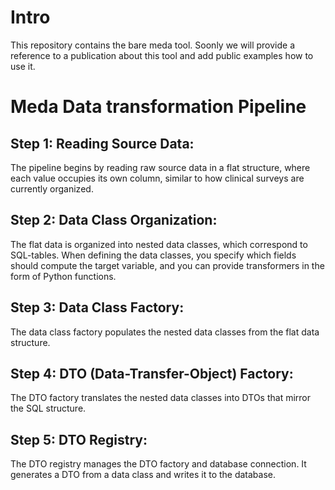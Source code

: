 # Intro
This repository contains the bare meda tool.
Soonly we will provide a reference to a publication about this tool and add public examples how to use it.


# Meda Data transformation Pipeline
## Step 1: Reading Source Data:

The pipeline begins by reading raw source data in a flat structure, where each value occupies its own column, similar to how clinical surveys are currently organized.

## Step 2: Data Class Organization:

The flat data is organized into nested data classes, which correspond to SQL-tables. When defining the data classes, you specify which fields should compute the target variable, and you can provide transformers in the form of Python functions.

## Step 3: Data Class Factory:

The data class factory populates the nested data classes from the flat data structure.

## Step 4: DTO (Data-Transfer-Object) Factory:

The DTO factory translates the nested data classes into DTOs that mirror the SQL structure.

## Step 5: DTO Registry:

The DTO registry manages the DTO factory and database connection. It generates a DTO from a data class and writes it to the database.